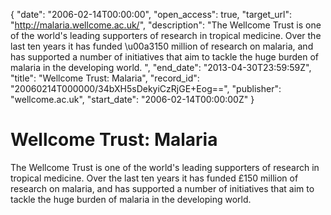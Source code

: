 {
  "date": "2006-02-14T00:00:00", 
  "open_access": true, 
  "target_url": "http://malaria.wellcome.ac.uk/", 
  "description": "The Wellcome Trust is one of the world's leading supporters of research in tropical medicine. Over the last ten years it has funded \u00a3150 million of research on malaria, and has supported a number of initiatives that aim to tackle the huge burden of malaria in the developing world. ", 
  "end_date": "2013-04-30T23:59:59Z", 
  "title": "Wellcome Trust: Malaria", 
  "record_id": "20060214T000000/34bXH5sDekyiCzRjGE+Eog==", 
  "publisher": "wellcome.ac.uk", 
  "start_date": "2006-02-14T00:00:00Z"
}

# Wellcome Trust: Malaria

The Wellcome Trust is one of the world's leading supporters of research in tropical medicine. Over the last ten years it has funded £150 million of research on malaria, and has supported a number of initiatives that aim to tackle the huge burden of malaria in the developing world. 